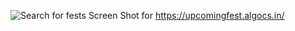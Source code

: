 ![Search for fests](https://github.com/anmolwadhwaxx/upcomingFest/assets/94642300/b36f7af0-c921-4cd9-896e-9ebea2b43c13)
Screen Shot for https://upcomingfest.algocs.in/
